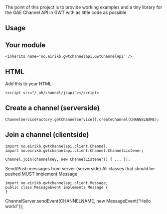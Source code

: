 The point of this project is to provide working examples and a tiny library for the GAE Channel API in GWT with as little code as possible

Usage
-

Your module
--

    <inherits name='no.eirikb.gwtchannelapi.GwtChannelApi' />

HTML
--
Add this to your HTML:

    <script src="/_ah/channel/jsapi"></script>

Create a channel (serverside)
--

    ChannelServiceFactory.getChannelService().createChannel(CHANNELNAME);

Join a channel (clientside)
--

    import no.eirikb.gwtchannelapi.client.Channel;
    import no.eirikb.gwtchannelapi.client.Channel.ChannelListener;

    Channel.join(channelKey, new ChannelListener() { ... });

Send/Push messages from server (serverside)
All classes that should be pushed MUST implement Message

    import no.eirikb.gwtchannelapi.client.Message;
    public class MessageEvent implements Message {
    }

ChannelServer.sendEvent(CHANNELNAME, new MessageEvent("Hello world"));

